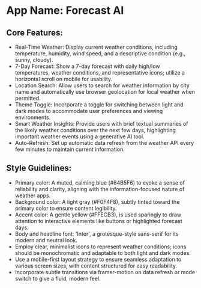 # **App Name**: Forecast AI

## Core Features:

- Real-Time Weather: Display current weather conditions, including temperature, humidity, wind speed, and a descriptive condition (e.g., sunny, cloudy).
- 7-Day Forecast: Show a 7-day forecast with daily high/low temperatures, weather conditions, and representative icons; utilize a horizontal scroll on mobile for usability.
- Location Search: Allow users to search for weather information by city name and automatically use browser geolocation for local weather when permitted.
- Theme Toggle: Incorporate a toggle for switching between light and dark modes to accommodate user preferences and viewing environments.
- Smart Weather Insights: Provide users with brief textual summaries of the likely weather conditions over the next few days, highlighting important weather events using a generative AI tool.
- Auto-Refresh: Set up automatic data refresh from the weather API every few minutes to maintain current information.

## Style Guidelines:

- Primary color: A muted, calming blue (#64B5F6) to evoke a sense of reliability and clarity, aligning with the information-focused nature of weather apps.
- Background color: A light gray (#F0F4F8), subtly tinted toward the primary color to ensure content legibility.
- Accent color: A gentle yellow (#FFECB3), is used sparingly to draw attention to interactive elements like buttons or highlighted forecast days.
- Body and headline font: 'Inter', a grotesque-style sans-serif for its modern and neutral look.
- Employ clear, minimalist icons to represent weather conditions; icons should be monochromatic and adaptable to both light and dark modes.
- Use a mobile-first layout strategy to ensure seamless adaptation to various screen sizes, with content structured for easy readability.
- Incorporate subtle transitions via framer-motion on data refresh or mode switch to give a fluid, modern feel.